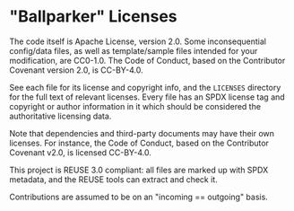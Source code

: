 # "Ballparker" Licenses

The code itself is Apache License, version 2.0. Some inconsequential config/data
files, as well as template/sample files intended for your modification, are
CC0-1.0. The Code of Conduct, based on the Contributor Covenant version 2.0, is
CC-BY-4.0.

See each file for its license and copyright info, and the `LICENSES` directory for
the full text of relevant licenses. Every file has an SPDX license tag and
copyright or author information in it which should be considered the
authoritative licensing data.

Note that dependencies and third-party documents may have their own licenses.
For instance, the Code of Conduct, based on the Contributor Covenant v2.0, is
licensed CC-BY-4.0.

This project is REUSE 3.0 compliant: all files are marked up with SPDX metadata,
and the REUSE tools can extract and check it.

Contributions are assumed to be on an "incoming == outgoing" basis.
